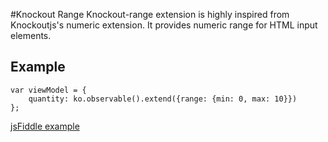 #Knockout Range
Knockout-range extension is highly inspired from Knockoutjs's numeric extension. It provides numeric range for HTML input elements.

## Example
    var viewModel = {
        quantity: ko.observable().extend({range: {min: 0, max: 10}})
    };

[jsFiddle example](http://jsfiddle.net/sevilyilmaz/Ws3Ec/)